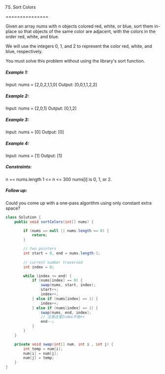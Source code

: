 75. Sort Colors

===============

Given an array nums with n objects colored red, white, or blue, sort them in-place so that objects of the same color are adjacent, with the colors in the order red, white, and blue.

We will use the integers 0, 1, and 2 to represent the color red, white, and blue, respectively.

You must solve this problem without using the library's sort function.

##### Example 1:

Input: nums = [2,0,2,1,1,0]
Output: [0,0,1,1,2,2]

##### Example 2:

Input: nums = [2,0,1]
Output: [0,1,2]

##### Example 3:

Input: nums = [0]
Output: [0]

##### Example 4:

Input: nums = [1]
Output: [1]

##### Constraints:

n == nums.length
1 <= n <= 300
nums[i] is 0, 1, or 2.

##### Follow up: 

Could you come up with a one-pass algorithm using only constant extra space?

```java
class Solution {
    public void sortColors(int[] nums) {

        if (nums == null || nums.length == 0) {
            return;
        }

        // two pointers
        int start = 0, end = nums.length-1;
        
        // current number traversed
        int index = 0;

        while (index <= end) {
            if (nums[index] == 0) {
                swap(nums, start, index);
                start++;
                index++;
            } else if (nums[index] == 1) {
                index++;
            } else if (nums[index] == 2) {
                swap(nums, end, index);
                // 注意这里Index不用++
                end--;
            }
        }
    }

    private void swap(int[] num, int i , int j) {
        int temp = num[i];
        num[i] = num[j];
        num[j] = temp;
    }
}
```

